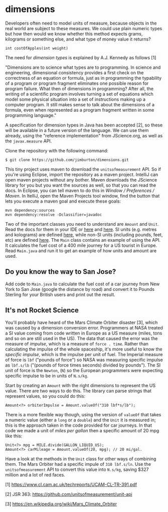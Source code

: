 # dimensions

Developers often need to model units of measure, because objects in the real
world are subject to these measures. We could use plain numeric types but how 
then would we know whether this method expects grams, kilograms or something 
else, and what type of money value it returns?

    int costOfApples(int weight)

The need for *dimension types* is explained by A.J. Kennedy as follows [1] 

"Dimensions are to science what types are to programming. In science and engineering, 
dimensional consistency provides a first check on the correctness of
an equation or formula, just as in programming the typability of a program or
program fragment eliminates one possible reason for program failure.
What then of dimensions in programming? After all, the writing of a scientific
program involves turning a set of equations which model some physical situation
into a set of instructions making up a computer program. It still makes sense
to talk about the dimensions of a formula, even when represented as a program
fragment written in some programming language."

A specification for dimension types in Java has been accepted [2], so these will
be available in a future version of the language. We can use them already, using 
the "reference implementation" from JScience.org, as well as the `javax.measure` API.

Clone the repository with the following command:

    $ git clone https://github.com/jimburton/dimensions.git

This tiny project uses maven to download the `unitsofmeasurement` API. So if you're using Eclipse,
import the repository as a maven project. IntelliJ can open maven projects without any bother.
Maven downloads the JScience library for you but you want the sources as well, so 
that you can read the docs. In Eclipse, you can tell maven to do this in 
*Window / Preferences / Maven*. In ItelliJ, open the Maven Projects tool window,
find the button that lets you execute a maven goal and execute these goals:

    mvn dependency:sources
    mvn dependency:resolve -Dclassifier=javadoc
    
Two of the important classes you need to understand are `Amount` and `Unit`. Read the docs
for them in your IDE or [here](http://jscience.org/api/org/jscience/physics/amount/package-summary.html) 
and [here](http://jscience.org/api/javax/measure/unit/Unit.html). SI
units (e.g. metres and kolograms) are defined [here](http://jscience.org/api/javax/measure/unit/SI.html), while non-SI units (including pounds, feet, etc) are defined [here](http://jscience.org/api/javax/measure/unit/NonSI.html). The `Main` class contains an example of using the API. It calculates the fuel cost of a 400 mile journey for a US tourist in Europe. Read `Main.java` and run it to get an example of how units and amount are used.

## Do you know the way to San Jose?

Add code to `Main.java` to calculate the fuel cost of a car journey from New York to San Jose
(google the distance by road) and convert it to Pounds Sterling for your British users and print 
out the result.

## It's not Rocket Science

You'll probably have heard of the Mars Climate Orbiter disaster [3], which was caused by a 
dimension conversion error. Programmers at NASA treated a SI value coming from code written
in Europe as a US measure (miles, tons and so on are still used in the US). The data that 
caused the error was the measure of *impulse*, which is a measure of `force . time`. Rather 
than calculating the impulse of the whole spaceship, it's more useful to know the *specific impulse*, 
which is the impulse per unit of fuel. The Imperial measure of force is `lbf` ("pounds of force") so
NASA was measuring specific impulse as `lbf.s/lb` ("(pounds of force times seconds) divided by pounds"). 
The SI unit of force is the `Newton`, (`N`) so the European programmers were expecting 
specific impulse to be in units of `N.s/kg`.

Start by creating an `Amount` with the right dimensions to represent the US value.
There are two ways to do this. The library can parse strings that represent values,
so you could do this:

    Amount<?> orbiterImpulse = Amount.valueOf("310 lbf*s/lb"); 
    
There is a more flexible way though, using the version of `valueOf` that takes a numeric 
value (either a `long` or a `double`) and the `Unit` it is measured in; this is the approach 
taken in the code provided for car journeys. In that code we made a unit of *miles per gallon* 
then a specific amount of 20 mpg like this:

    Unit<?> mpg = MILE.divide(GALLON_LIQUID_US);
    Amount<?> carMileage = Amount.valueOf(20, mpg); // 20 mi/gal.
        
Have a look at the methods in the `Unit` class for other ways of combining them. The Mars Orbiter
had a specific impule of `310 lbf.s/ln`. Use the `unitsofmeasurement` API to convert this value 
into `N.s/kg`, saving $327 million and a lot of red faces.

[1] https://www.cl.cam.ac.uk/techreports/UCAM-CL-TR-391.pdf

[2] JSR 363: https://github.com/unitsofmeasurement/unit-api

[3] https://en.wikipedia.org/wiki/Mars_Climate_Orbiter
